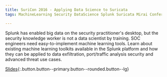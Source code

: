 ```yaml
---
title: SuriCon 2016 - Applying Data Science to Suricata
tags: MachineLearning Security DataScience Splunk Suricata Mirai Conference

---
```


Splunk has enabled big data on the security practitioner's desktop, but the security knowledge worker is not a data scientist by training. SOC engineers need easy-to-implement machine learning tools. Learn about existing machine learning toolkits available in the Splunk platform and how they can be applied to data exfiltration, port/traffic analysis security and advanced threat use cases.
<!--more-->

[Slides](https://tellez.sfo2.digitaloceanspaces.com/SuriCon2016_AnthonyTellez.pdf){:.button.button--primary.button--rounded.button--lg}
